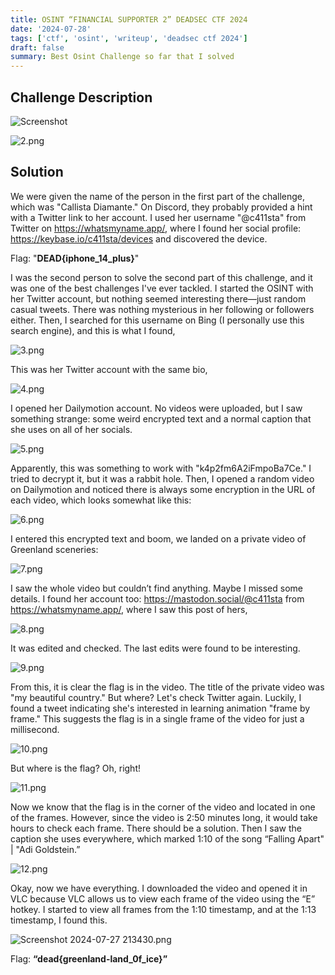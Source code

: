 ```yaml
---
title: OSINT “FINANCIAL SUPPORTER 2” DEADSEC CTF 2024
date: '2024-07-28'
tags: ['ctf', 'osint', 'writeup', 'deadsec ctf 2024']
draft: false
summary: Best Osint Challenge so far that I solved
---
```


## Challenge Description

![Screenshot](/static/images/fin/1.png)

![2.png](/static/images/fin/2.png)

## Solution

We were given the name of the person in the first part of the challenge, which was "Callista Diamante." On Discord, they probably provided a hint with a Twitter link to her account. I used her username "@c411sta" from Twitter on https://whatsmyname.app/, where I found her social profile: https://keybase.io/c411sta/devices and discovered the device.

Flag: "**DEAD{iphone_14_plus}**"

I was the second person to solve the second part of this challenge, and it was one of the best challenges I've ever tackled. I started the OSINT with her Twitter account, but nothing seemed interesting there—just random casual tweets. There was nothing mysterious in her following or followers either. Then, I searched for this username on Bing (I personally use this search engine), and this is what I found,

![3.png](/static/images/fin/3.png)

This was her Twitter account with the same bio,

![4.png](/static/images/fin/4.png)

I opened her Dailymotion account. No videos were uploaded, but I saw something strange: some weird encrypted text and a normal caption that she uses on all of her socials.

![5.png](/static/images/fin/5.png)

Apparently, this was something to work with "k4p2fm6A2iFmpoBa7Ce." I tried to decrypt it, but it was a rabbit hole. Then, I opened a random video on Dailymotion and noticed there is always some encryption in the URL of each video, which looks somewhat like this:

![6.png](/static/images/fin/6.png)

I entered this encrypted text and boom, we landed on a private video of Greenland sceneries:

![7.png](/static/images/fin/7.png)

I saw the whole video but couldn’t find anything. Maybe I missed some details. I found her account too: https://mastodon.social/@c411sta from https://whatsmyname.app/, where I saw this post of hers,

![8.png](/static/images/fin/8.png)

It was edited and checked. The last edits were found to be interesting.

![9.png](/static/images/fin/9.png)

From this, it is clear the flag is in the video. The title of the private video was "my beautiful country." But where? Let's check Twitter again. Luckily, I found a tweet indicating she's interested in learning animation "frame by frame." This suggests the flag is in a single frame of the video for just a millisecond.

![10.png](/static/images/fin/10.png)

But where is the flag? Oh, right!

![11.png](/static/images/fin/11.png)

Now we know that the flag is in the corner of the video and located in one of the frames. However, since the video is 2:50 minutes long, it would take hours to check each frame. There should be a solution. Then I saw the caption she uses everywhere, which marked 1:10 of the song “Falling Apart" | "Adi Goldstein.”

![12.png](/static/images/fin/12.png)

Okay, now we have everything. I downloaded the video and opened it in VLC because VLC allows us to view each frame of the video using the “E” hotkey. I started to view all frames from the 1:10 timestamp, and at the 1:13 timestamp, I found this.

![Screenshot 2024-07-27 213430.png](/static/images/fin/13.png)

Flag: **“dead{greenland-land_0f_ice}”**